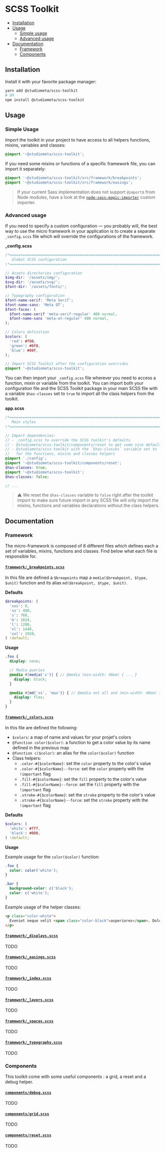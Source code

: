 # SCSS Toolkit

- [Installation](#installation)
- [Usage](#usage)
  + [Simple usage](#simple-usage)
  + [Advanced usage](#advanced-usage)
- [Documentation](#documentation)
  + [Framework](#framework)
  + [Components](#components)

## Installation

Install it with your favorite package manager:

```bash
yarn add @studiometa/scss-toolkit
# OR
npm install @studiometa/scss-toolkit
```

## Usage

### Simple Usage

Import the toolkit in your project to have access to all helpers functions, mixins, variables and classes:

```scss
@import '~@studiometa/scss-toolkit';
```

If you need some mixins or functions of a specific framework file, you can import it separately:

```scss
@import '~@studiometa/scss-toolkit/src/framework/breakpoints';
@import '~@studiometa/scss-toolkit/src/framework/easings';
```

> If your current Sass implementation does not support `@import`s from Node modules, have a look at the [`node-sass-magic-importer`](https://www.npmjs.com/package/node-sass-magic-importer) custom importer.

### Advanced usage

If you need to specify a custom configuration — you probably will, the best way to use the micro framework in your application is to create a separate `_config.scss` file which will override the configurations of the framework.

**_config.scss**
```scss
/*==========================================================================*\
   Global SCSS configuration
\*==========================================================================*/

// Assets directories configuration
$img-dir: '/assets/img/';
$svg-dir: '/assets/svg/';
$font-dir: '/assets/fonts/';

// Typography configuration
$font-name-serif: 'Meta Serif';
$font-name-sans: 'Meta OT';
$font-faces: (
  $font-name-serif 'meta-serif-regular' 400 normal,
  $font-name-sans 'meta-ot-regular' 400 normal,
);

// Colors definition
$colors: (
  'red': #f00,
  'green': #0f0,
  'blue': #00f,
);

// Import SCSS Toolkit after the configuration overrides
@import '~@studiometa/scss-toolkit';
```

You can then import your `_config.scss` file wherever you need to access a function, mixin or variable from the toolkit. You can import both your configuration file and the SCSS Toolkit package in your main SCSS file with a variable `$has-classes` set to `true` to import all the class helpers from the toolkit.

**app.scss**
```scss
/*==========================================================================*\
   Main styles
\*==========================================================================*/

// Import dependencies:
// - _config.scss to override the SCSS toolkit's defaults
// - @studiometa/scss-toolkit/components/reset to get some nice defaults
// - @studiometa/scss-toolkit with the `$has-classes` variable set to `true`
//   for the functions, mixins and classes helpers
@import './config';
@import '~@studiometa/scss-toolkit/components/reset';
$has-classes: true;
@import '~@studiometa/scss-toolkit';
$has-classes: false;

// ...
```

> ⚠️ We reset the `$has-classes` variable to `false` right after the toolkit import to make sure future import in any SCSS file will only import the mixins, functions and variables declarations without the class helpers.

## Documentation

### Framework

The micro-framework is composed of 8 different files which defines each a set of variables, mixins, functions and classes. Find below what each file is responsible for.

#### [`framework/_breakpoints.scss`](https://github.com/studiometa/scss-toolkit/blob/master/src/framework/_breakpoints.scss)

In this file are defined a `$breapoints` map a `media($breakpoint, $type, $unit)` function and its alias `md($breakpoint, $type, $unit)`.

**Defaults**

```scss
$breakpoints: (
  'xxs': 0,
  'xs': 480,
  's': 768,
  'm': 1024,
  'l': 1280,
  'xl': 1440,
  'xxl': 1920,
) !default;
```

**Usage**

```scss
.foo {
  display: none;

  // Media queries
  @media #{media('s')} { // @media (min-width: 48em) { ... }
    display: block;
  }

  @media #{md('xs', 'max')} { // @media not all and (min-width: 48em) { ... }
    display: flex;
  }
}
```

#### [`framework/_colors.scss`](https://github.com/studiometa/scss-toolkit/blob/master/src/framework/_colors.scss)

In this file are defined the following:

- `$colors`: a map of name and values for your projet's colors
- `@function color($color)`: a function to get a color value by its name defined in the previous map
- `@function c($color)`: an alias for the `color($color)` function
- Class helpers:
  + `.color-#{$colorName}`: set the `color` property to the color's value 
  + `.color-#{$colorName}--force`: set the `color` property with the `!important` flag
  + `.fill-#{$colorName}`: set the `fill` property to the color's value
  + `.fill-#{$colorName}--force`: set the `fill` property with the `!important` flag
  + `.stroke-#{$colorName}`: set the `stroke` property to the color's value
  + `.stroke-#{$colorName}--force`: set the `stroke` property with the `!important` flag

**Defaults**

```scss
$colors: (
  'white': #fff,
  'black': #000,
) !default;
```

**Usage**

Example usage for the `color($color)` function:

```scss
.foo {
  color: color('white');
}

.bar {
  background-color: c('black');
  color: c('white');
}
```

Example usage of the helper classes:

```html
<p class="color-white">
  Eveniet neque velit <span class="color-black">asperiores</span>. Dolores…
</p>
```

#### [`framework/_displays.scss`](https://github.com/studiometa/scss-toolkit/blob/master/src/framework/_displays.scss)

TODO

#### [`framework/_easings.scss`](https://github.com/studiometa/scss-toolkit/blob/master/src/framework/_easings.scss)

TODO

#### [`framework/_index.scss`](https://github.com/studiometa/scss-toolkit/blob/master/src/framework/_index.scss)

TODO

#### [`framework/_layers.scss`](https://github.com/studiometa/scss-toolkit/blob/master/src/framework/_layers.scss)

TODO

#### [`framework/_spaces.scss`](https://github.com/studiometa/scss-toolkit/blob/master/src/framework/_spaces.scss)

TODO

#### [`framework/_typography.scss`](https://github.com/studiometa/scss-toolkit/blob/master/src/framework/_typography.scss)

TODO


### Components

This toolkit come with some useful components : a grid, a reset and a debug helper.

#### [`components/debug.scss`](https://github.com/studiometa/scss-toolkit/blob/master/src/components/debug.scss)

TODO

#### [`components/grid.scss`](https://github.com/studiometa/scss-toolkit/blob/master/src/components/grid.scss)

TODO

#### [`components/reset.scss`](https://github.com/studiometa/scss-toolkit/blob/master/src/components/reset.scss)

TODO
